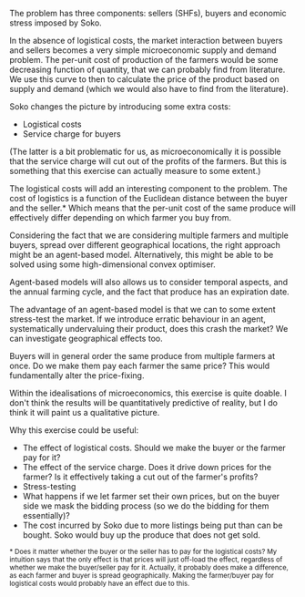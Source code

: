 The problem has three components: sellers (SHFs), buyers and economic stress imposed by Soko.

In the absence of logistical costs, the market interaction between buyers and sellers becomes a very simple microeconomic supply and demand problem. The per-unit cost of production of the farmers would be some decreasing function of quantity, that we can probably find from literature. We use this curve to then to calculate the price of the product based on supply and demand (which we would also have to find from the literature).

Soko changes the picture by introducing some extra costs:

- Logistical costs
- Service charge for buyers

(The latter is a bit problematic for us, as microeconomically it is possible that the service charge will cut out of the profits of the farmers. But this is something that this exercise can actually measure to some extent.)

The logistical costs will add an interesting component to the problem. The cost of logistics is a function of the Euclidean distance between the buyer and the seller.\* Which means that the per-unit cost of the same produce will effectively differ depending on which farmer you buy from.

Considering the fact that we are considering multiple farmers and multiple buyers, spread over different geographical locations, the right approach might be an agent-based model. Alternatively, this might be able to be solved using some high-dimensional convex optimiser.

Agent-based models will also allows us to consider temporal aspects, and the annual farming cycle, and the fact that produce has an expiration date.

The advantage of an agent-based model is that we can to some extent stress-test the market. If we introduce erratic behaviour in an agent, systematically undervaluing their product, does this crash the market? We can investigate geographical effects too.

Buyers will in general order the same produce from multiple farmers at once. Do we make them pay each farmer the same price? This would fundamentally alter the price-fixing.

Within the idealisations of microeconomics, this exercise is quite doable. I don't think the results will be quantitatively predictive of reality, but I do think it will paint us a qualitative picture.

Why this exercise could be useful:

- The effect of logistical costs. Should we make the buyer or the farmer pay for it?
- The effect of the service charge. Does it drive down prices for the farmer? Is it effectively taking a cut out of the farmer's profits?
- Stress-testing
- What happens if we let farmer set their own prices, but on the buyer side we mask the bidding process (so we do the bidding for them essentially)?
- The cost incurred by Soko due to more listings being put than can be bought. Soko would buy up the produce that does not get sold.

<small> \* Does it matter whether the buyer or the seller has to pay for the logistical costs? My intuition says that the only effect is that prices will just off-load the effect, regardless of whether we make the buyer/seller pay for it. Actually, it probably does make a difference, as each farmer and buyer is spread geographically. Making the farmer/buyer pay for logistical costs would probably have an effect due to this. </small>
<!--stackedit_data:
eyJoaXN0b3J5IjpbOTY0OTk2NDksLTExMjkzMDg2NzgsLTIwNT
MzNjA1NzAsMTEzNzg4MjAwNywxOTk3MzU4NjY0LDEwNDc2NTI4
ODRdfQ==
-->